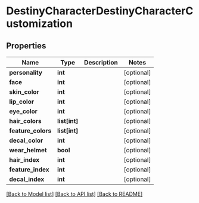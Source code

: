 # DestinyCharacterDestinyCharacterCustomization

## Properties
Name | Type | Description | Notes
------------ | ------------- | ------------- | -------------
**personality** | **int** |  | [optional] 
**face** | **int** |  | [optional] 
**skin_color** | **int** |  | [optional] 
**lip_color** | **int** |  | [optional] 
**eye_color** | **int** |  | [optional] 
**hair_colors** | **list[int]** |  | [optional] 
**feature_colors** | **list[int]** |  | [optional] 
**decal_color** | **int** |  | [optional] 
**wear_helmet** | **bool** |  | [optional] 
**hair_index** | **int** |  | [optional] 
**feature_index** | **int** |  | [optional] 
**decal_index** | **int** |  | [optional] 

[[Back to Model list]](../README.md#documentation-for-models) [[Back to API list]](../README.md#documentation-for-api-endpoints) [[Back to README]](../README.md)


